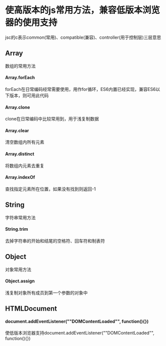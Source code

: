 # 使高版本的js常用方法，兼容低版本浏览器的使用支持
jsc的c表示common(常用)、compatible(兼容)、controller(用于控制层)三层意思

## Array
数组的常用方法

#### Array.forEach
forEach在日常编码经常需要使用，用作for循环，ES6内置已经实现，兼容ES6以下版本，则可用此代码

#### Array.clone
clone在日常编码中比较常用到，用于浅复制数据

#### Array.clear
清空数组内所有元素

#### Array.distinct
将数组内元素去重复

#### Array.indexOf
查找指定元素所在位置，如果没有找到则返回-1

## String
字符串常用方法

#### String.trim
去掉字符串的开始和结尾的空格符、回车符和制表符

## Object
对象常用方法

#### Object.assign
浅复制对象所有成员到第一个参数的对象中

## HTMLDocument

#### document.addEventListener(""DOMContentLoaded"", function(){})
使低版本浏览器支持document.addEventListener(""DOMContentLoaded"", function(){})